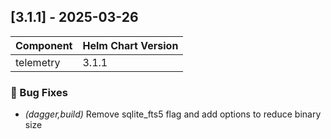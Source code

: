 ## [3.1.1] - 2025-03-26

| Component | Helm Chart Version |
| --------- | ------------------ |
| telemetry |              3.1.1 |

### 🐛 Bug Fixes

- *(dagger,build)* Remove sqlite_fts5 flag and add options to reduce binary size

